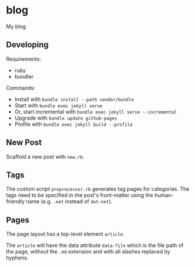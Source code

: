 # blog

My blog

## Developing

Requirements:

- ruby
- bundler

Commands:

- Install with `bundle install --path vendor/bundle`
- Start with `bundle exec jekyll serve`
- Or, start incremental with `bundle exec jekyll serve --incremental`
- Upgrade with `bundle update github-pages`
- Profile with `bundle exec jekyll build --profile`

## New Post

Scaffold a new post with `new.rb`.

## Tags

The custom script `preprocessor.rb` generates tag pages for categories. The tags need
to be specified in the post's front-matter using the human-friendly name (e.g. `.net` instead of
`dot-net`).

## Pages

The page layout has a top-level element `article`.

The `article` will have the data attribute `data-file` which is the file path of
the page, without the `.md` extension and with all slashes replaced by hyphens.
